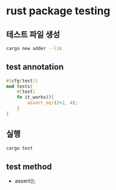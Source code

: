 # rust package testing

## 테스트 파일 생성

```sh
cargo new adder --lib
```

## test annotation

```rs
#[cfg(test)]
mod tests{
    #[test]
    fn it_works(){
        assert_eq!(2+2, 4);
    }
}
```

## 실행

```sh
cargo test
```

## test method

- assert();
